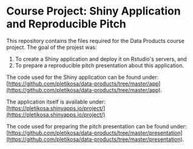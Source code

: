 # Course Project: Shiny Application and Reproducible Pitch

This repository contains the files required for the Data Products course project. The goal of the projest was:

1. To create a Shiny application and deploy it on Rstudio's servers, and
2. To prepare a reproducible pitch presentation about this application.

The code used for the Shiny application can be found under: [https://github.com/pletikosa/data-products/tree/master/app](https://github.com/pletikosa/data-products/tree/master/app).

The application itself is available under: [https://pletikosa.shinyapps.io/project/](https://pletikosa.shinyapps.io/project/)

The code used for preparing the pitch presentation can be found under: [https://github.com/pletikosa/data-products/tree/master/presentation](https://github.com/pletikosa/data-products/tree/master/presentation).


